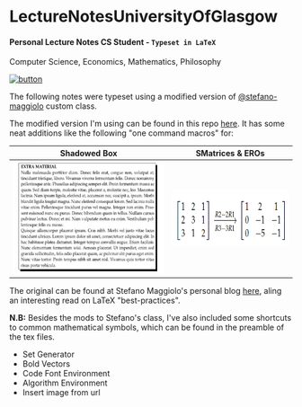 # LectureNotesUniversityOfGlasgow


#### Personal Lecture Notes CS Student - `Typeset in LaTeX`

Computer Science, Economics, Mathematics, Philosophy


[![button](https://img.shields.io/badge/Say%20Thanks-!-1EAEDB.svg)](https://saythanks.io/to/Joe-a-d)



The following notes were typeset using a modified version of [@stefano-maggiolo](https://github.com/stefano-maggiolo) custom class.

The modified version I'm using can be found in this repo [here](https://github.com/Joe-a-d/https://github.com/Joe-a-d/LectureNotesUniversityOfGlasgow/notes.cls). It has some neat additions like the following "one command macros" for:

Shadowed Box           |  SMatrices & EROs
:-------------------------:|:-------------------------:
<img src="media/box.png" alt="Extra Material Box" width=400px height=200px> |  <img src="media/mat.png" alt="Extra Material Box" width=301px height=100px/>



The original can be found at Stefano Maggiolo's personal blog [here](http://blog.poormansmath.net/files/notes.cls), aling an interesting read on LaTeX "best-practices".

**N.B:** Besides the mods to Stefano's class, I've also included some shortcuts to common mathematical symbols, which can be found in the preamble of the tex files.

- Set Generator 
- Bold Vectors
- Code Font Environment
- Algorithm Environment
- Insert image from url 

